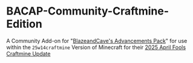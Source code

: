 # BACAP-Community-Craftmine-Edition
A Community Add-on for "[BlazeandCave's Advancements Pack](https://modrinth.com/datapack/blazeandcaves-advancements-pack)" for use within the `25w14craftmine` Version of Minecraft for their [2025 April Fools Craftmine Update](https://www.minecraft.net/en-us/article/the-craftmine-update)
